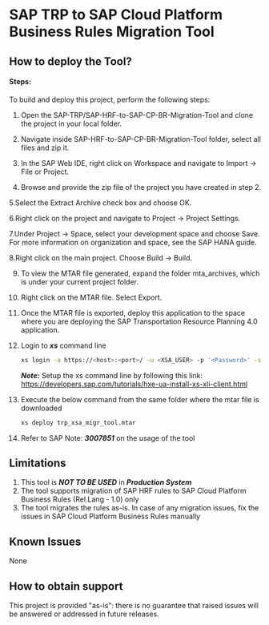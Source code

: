 # SAP TRP to SAP Cloud Platform Business Rules Migration Tool
## How to deploy the Tool?

#### Steps:

To build and deploy this project, perform the following steps:

1. Open the SAP-TRP/SAP-HRF-to-SAP-CP-BR-Migration-Tool and clone the project in your local folder.

2. Navigate inside SAP-HRF-to-SAP-CP-BR-Migration-Tool folder, select all files and zip it.

3. In the SAP Web IDE, right click on Workspace and navigate to Import -> File or Project.

4. Browse and provide the zip file of the project you have created in step 2.

5.Select the Extract Archive check box and choose OK.

6.Right click on the project and navigate to Project -> Project Settings.

7.Under Project -> Space, select your development space and choose Save. For more information on organization and space, see the SAP HANA guide.

8.Right click on the main project. Choose Build -> Build.

9. To view the MTAR file generated, expand the folder mta_archives, which is under your current project folder.

10. Right click on the MTAR file. Select Export.

11. Once the MTAR file is exported, deploy this application to the space where you are deploying the SAP Transportation Resource Planning 4.0 application.

12. Login to ***xs*** command line
    ```sh
    xs login -a https://<host>:<port>/ -u <XSA_USER> -p '<Password>' -s <xsa_space> --skip-ssl-validation
    ```
    ***Note:*** Setup the xs command line by following this link: https://developers.sap.com/tutorials/hxe-ua-install-xs-xli-client.html
13. Execute the below command from the same folder where the mtar file is downloaded
    ```sh
    xs deploy trp_xsa_migr_tool.mtar
    ```
14. Refer to SAP Note: ***3007851*** on the usage of the tool

## Limitations

1. This tool is ***NOT TO BE USED***  in ***Production System***
2. The tool supports migration of SAP HRF rules to SAP Cloud Platform Business Rules (Rel.Lang - 1.0) only
3. The tool migrates the rules as-is. In case of any migration issues, fix the issues in SAP Cloud Platform Business Rules manually

## Known Issues
None

## How to obtain support
This project is provided "as-is": there is no guarantee that raised issues will be answered or addressed in future releases.
